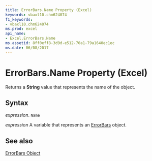 ```yaml
---
title: ErrorBars.Name Property (Excel)
keywords: vbaxl10.chm624074
f1_keywords:
- vbaxl10.chm624074
ms.prod: excel
api_name:
- Excel.ErrorBars.Name
ms.assetid: 8ff0eff8-3d9d-e512-70a1-79a1640ec1ec
ms.date: 06/08/2017
---
```



# ErrorBars.Name Property (Excel)

Returns a  **String** value that represents the name of the object.


## Syntax

 _expression_. `Name`

 _expression_ A variable that represents an [ErrorBars](Excel.ErrorBars-graph-property.md) object.


## See also


[ErrorBars Object](Excel.ErrorBars(object).md)

